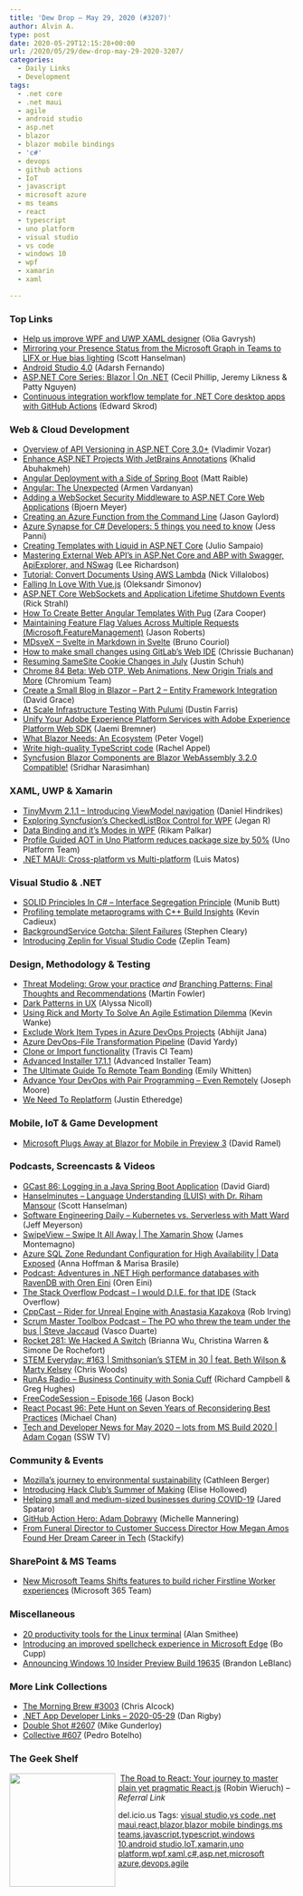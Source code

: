 ```yaml
---
title: 'Dew Drop – May 29, 2020 (#3207)'
author: Alvin A.
type: post
date: 2020-05-29T12:15:28+00:00
url: /2020/05/29/dew-drop-may-29-2020-3207/
categories:
  - Daily Links
  - Development
tags:
  - .net core
  - .net maui
  - agile
  - android studio
  - asp.net
  - blazor
  - blazor mobile bindings
  - 'c#'
  - devops
  - github actions
  - IoT
  - javascript
  - microsoft azure
  - ms teams
  - react
  - typescript
  - uno platform
  - visual studio
  - vs code
  - windows 10
  - wpf
  - xamarin
  - xaml

---
```

### <a name="top"></a>Top Links

  * <a href="https://devblogs.microsoft.com/dotnet/help-us-improve-wpf-and-uwp-xaml-designer/" target="_blank" rel="noopener noreferrer">Help us improve WPF and UWP XAML designer</a> (Olia Gavrysh)
  * <a href="http://feeds.hanselman.com/~/625419636/0/scotthanselman~Mirroring-your-Presence-Status-from-the-Microsoft-Graph-in-Teams-to-LIFX-or-Hue-bias-lighting.aspx" target="_blank" rel="noopener noreferrer">Mirroring your Presence Status from the Microsoft Graph in Teams to LIFX or Hue bias lighting</a> (Scott Hanselman)
  * <a href="http://feedproxy.google.com/~r/blogspot/hsDu/~3/M8dnkqrAgNw/android-studio-4.html" target="_blank" rel="noopener noreferrer">Android Studio 4.0</a> (Adarsh Fernando)
  * <a href="https://channel9.msdn.com/Shows/On-NET/ASPNET-Core-Series-Blazor?WT.mc_id=DX_MVP4025064" target="_blank" rel="noopener noreferrer">ASP.NET Core Series: Blazor | On .NET</a> (Cecil Phillip, Jeremy Likness & Patty Nguyen)
  * <a href="https://devblogs.microsoft.com/dotnet/continuous-integration-workflow-template-for-net-core-desktop-apps-with-github-actions/" target="_blank" rel="noopener noreferrer">Continuous integration workflow template for .NET Core desktop apps with GitHub Actions</a> (Edward Skrod)

### <a name="web"></a>Web & Cloud Development

  * <a href="http://feedproxy.google.com/~r/ExceptionNotFound/~3/fBpp3HBMraU/" target="_blank" rel="noopener noreferrer">Overview of API Versioning in ASP.NET Core 3.0+</a> (Vladimir Vozar)
  * <a href="https://khalidabuhakmeh.com/enhance-aspdotnet-projects-with-jetbrains-annotations" target="_blank" rel="noopener noreferrer">Enhance ASP.NET Projects With JetBrains Annotations</a> (Khalid Abuhakmeh)
  * <a href="https://developer.okta.com/blog/2020/05/29/angular-deployment" target="_blank" rel="noopener noreferrer">Angular Deployment with a Side of Spring Boot</a> (Matt Raible)
  * <a href="https://medium.com/@Armandotrue/angular-the-unexpected-a1aba6b4a81c?source=rss-64a8ead75e72------2" target="_blank" rel="noopener noreferrer">Angular: The Unexpected</a> (Armen Vardanyan)
  * <a href="https://www.textcontrol.com/blog/2020/05/28/adding-a-websocket-security-middleware-to-aspnet-core/" target="_blank" rel="noopener noreferrer">Adding a WebSocket Security Middleware to ASP.NET Core Web Applications</a> (Bjoern Meyer)
  * <a href="https://www.jasongaylord.com/blog/2020/05/28/creating-azure-function-from-command-line" target="_blank" rel="noopener noreferrer">Creating an Azure Function from the Command Line</a> (Jason Gaylord)
  * <a href="https://blogs.endjin.com/2020/05/azure-synapse-for-c-developers-5-things-you-need-to-know/" target="_blank" rel="noopener noreferrer">Azure Synapse for C# Developers: 5 things you need to know</a> (Jess Panni)
  * <a href="https://www.red-gate.com/simple-talk/dotnet/net-development/creating-templates-with-liquid-in-asp-net-core/" target="_blank" rel="noopener noreferrer">Creating Templates with Liquid in ASP.NET Core</a> (Julio Sampaio)
  * <a href="http://www.leerichardson.com/2020/05/mastering-external-web-apis-in-aspnet.html" target="_blank" rel="noopener noreferrer">Mastering External Web API&#8217;s in ASP.Net Core and ABP with Swagger, ApiExplorer, and NSwag</a> (Lee Richardson)
  * <a href="https://www.leadtools.com/blog/document-imaging/document-converter/tutorial-convert-documents-aws-lambda/" target="_blank" rel="noopener noreferrer">Tutorial: Convert Documents Using AWS Lambda</a> (Nick Villalobos)
  * <a href="https://hackernoon.com/falling-in-love-with-vuejs-dt7u3zpl?source=rss" target="_blank" rel="noopener noreferrer">Falling In Love With Vue.js</a> (Oleksandr Simonov)
  * <a href="http://feedproxy.google.com/~r/RickStrahl/~3/jjKtoj3Hm_g/ASPNET-Core-WebSockets-and-Application-Lifetime-Shutdown-Events" target="_blank" rel="noopener noreferrer">ASP.NET Core WebSockets and Application Lifetime Shutdown Events</a> (Rick Strahl)
  * <a href="https://www.smashingmagazine.com/2020/05/angular-templates-pug/" target="_blank" rel="noopener noreferrer">How To Create Better Angular Templates With Pug</a> (Zara Cooper)
  * <a href="http://dontcodetired.com/blog/post/Maintaining-Feature-Flag-Values-Across-Multiple-Requests-(MicrosoftFeatureManagement)" target="_blank" rel="noopener noreferrer">Maintaining Feature Flag Values Across Multiple Requests (Microsoft.FeatureManagement)</a> (Jason Roberts)
  * <a href="https://www.infoq.com/news/2020/05/svelte-markdown-mdx-compiler/?utm_campaign=infoq_content&utm_source=infoq&utm_medium=feed&utm_term=global" target="_blank" rel="noopener noreferrer">MDsveX &#8211; Svelte in Markdown in Svelte</a> (Bruno Couriol)
  * <a href="https://about.gitlab.com/blog/2020/05/28/using-gitlab-web-ide-gitlab-ci-cd/" target="_blank" rel="noopener noreferrer">How to make small changes using GitLab’s Web IDE</a> (Chrissie Buchanan)
  * <a href="http://blog.chromium.org/2020/05/resuming-samesite-cookie-changes-in-july.html" target="_blank" rel="noopener noreferrer">Resuming SameSite Cookie Changes in July</a> (Justin Schuh)
  * <a href="http://blog.chromium.org/2020/05/chrome-84-beta-web-otp-web-animations.html" target="_blank" rel="noopener noreferrer">Chrome 84 Beta: Web OTP, Web Animations, New Origin Trials and More</a> (Chromium Team)
  * <a href="https://www.roundthecode.com/dotnet/blazor/create-a-small-blog-in-blazor-entity-framework-integration" target="_blank" rel="noopener noreferrer">Create a Small Blog in Blazor – Part 2 – Entity Framework Integration</a> (David Grace)
  * <a href="https://www.pulumi.com/blog/infrastructure-testing-got-better/" target="_blank" rel="noopener noreferrer">At Scale Infrastructure Testing With Pulumi</a> (Dustin Farris)
  * <a href="https://medium.com/adobetech/unify-your-adobe-experience-platform-services-with-adobe-experience-platform-web-sdk-75cf6851a9fc?source=rss----9342990108af---4" target="_blank" rel="noopener noreferrer">Unify Your Adobe Experience Platform Services with Adobe Experience Platform Web SDK</a> (Jaemi Bremner)
  * <a href="https://www.telerik.com/blogs/what-blazor-needs-an-ecosystem" target="_blank" rel="noopener noreferrer">What Blazor Needs: An Ecosystem</a> (Peter Vogel)
  * <a href="https://blog.jetbrains.com/dotnet/2020/05/28/write-high-quality-typescript-code/" target="_blank" rel="noopener noreferrer">Write high-quality TypeScript code</a> (Rachel Appel)
  * <a href="https://www.syncfusion.com/blogs/post/syncfusion-blazor-components-are-blazor-webassembly-3-2-0-compatible.aspx" target="_blank" rel="noopener noreferrer">Syncfusion Blazor Components are Blazor WebAssembly 3.2.0 Compatible!</a> (Sridhar Narasimhan)

### <a name="silverlight"></a>XAML, UWP & Xamarin

  * <a href="https://danielhindrikes.se/index.php/2020/05/28/tinymvvm-2-1-1-introducing-viewmodel-navigation/" target="_blank" rel="noopener noreferrer">TinyMvvm 2.1.1 – Introducing ViewModel navigation</a> (Daniel Hindrikes)
  * <a href="https://www.syncfusion.com/blogs/post/exploring-syncfusions-checkedlistbox-control-for-wpf.aspx" target="_blank" rel="noopener noreferrer">Exploring Syncfusion’s CheckedListBox Control for WPF</a> (Jegan R)
  * <a href="https://www.c-sharpcorner.com/article/data-binding-its-modes-in-wpf/" target="_blank" rel="noopener noreferrer">Data Binding and it&#8217;s Modes in WPF</a> (Rikam Palkar)
  * <a href="https://platform.uno/blog/profile-guided-aot-in-uno-platform-reduces-package-size-by-50/" target="_blank" rel="noopener noreferrer">Profile Guided AOT in Uno Platform reduces package size by 50%</a> (Uno Platform Team)
  * <a href="https://luismts.com/maui-cross-platform-vs-multi-platform/" target="_blank" rel="noopener noreferrer">.NET MAUI: Cross-platform vs Multi-platform</a> (Luis Matos)

### <a name="dotnet"></a>Visual Studio & .NET

  * <a href="https://www.c-sharpcorner.com/article/solid-principles-in-c-sharp-interface-segregation-principle/" target="_blank" rel="noopener noreferrer">SOLID Principles In C# &#8211; Interface Segregation Principle</a> (Munib Butt)
  * <a href="https://devblogs.microsoft.com/cppblog/profiling-template-metaprograms-with-cpp-build-insights/" target="_blank" rel="noopener noreferrer">Profiling template metaprograms with C++ Build Insights</a> (Kevin Cadieux)
  * <a href="https://blog.stephencleary.com/2020/05/backgroundservice-gotcha-silent-failure.html" target="_blank" rel="noopener noreferrer">BackgroundService Gotcha: Silent Failures</a> (Stephen Cleary)
  * <a href="https://blog.zeplin.io/introducing-zeplin-for-visual-studio-code-edbc922a5784?source=rss----42748f0aa96f---4" target="_blank" rel="noopener noreferrer">Introducing Zeplin for Visual Studio Code</a> (Zeplin Team)

### <a name="design"></a>Design, Methodology & Testing

  * <a href="https://martinfowler.com/articles/agile-threat-modelling.html#GrowYourPractise" target="_blank" rel="noopener noreferrer">Threat Modeling: Grow your practice</a> _and_ <a href="https://martinfowler.com/articles/branching-patterns.html#FinalThoughtsAndRecommendations" target="_blank" rel="noopener noreferrer">Branching Patterns: Final Thoughts and Recommendations</a> (Martin Fowler)
  * <a href="https://www.telerik.com/blogs/dark-patterns-ux" target="_blank" rel="noopener noreferrer">Dark Patterns in UX</a> (Alyssa Nicoll)
  * <a href="https://medium.com/swlh/using-rick-and-morty-to-solve-an-agile-estimation-dilemma-773d39ff814?source=rss----f5af2b715248---4" target="_blank" rel="noopener noreferrer">Using Rick and Morty To Solve An Agile Estimation Dilemma</a> (Kevin Wanke)
  * <a href="https://dailydotnettips.com/exclude-work-item-types-in-azure-devops-projects/" target="_blank" rel="noopener noreferrer">Exclude Work Item Types in Azure DevOps Projects</a> (Abhijit Jana)
  * <a href="http://feedproxy.google.com/~r/davidyardy/~3/Oa_vS3Dv9c4/" target="_blank" rel="noopener noreferrer">Azure DevOps–File Transformation Pipeline</a> (David Yardy)
  * <a href="http://blog.travis-ci.com/clone-or-import-TravisCI" target="_blank" rel="noopener noreferrer">Clone or Import functionality</a> (Travis CI Team)
  * <a href="https://www.advancedinstaller.com/release-17.1.1.html" target="_blank" rel="noopener noreferrer">Advanced Installer 17.1.1</a> (Advanced Installer Team)
  * <a href="https://blog.trello.com/remote-team-bonding" target="_blank" rel="noopener noreferrer">The Ultimate Guide To Remote Team Bonding</a> (Emily Whitten)
  * <a href="https://thenewstack.io/advance-your-devops-with-pair-programming-even-remotely/" target="_blank" rel="noopener noreferrer">Advance Your DevOps with Pair Programming – Even Remotely</a> (Joseph Moore)
  * <a href="https://www.simplethread.com/we-need-to-replatform/" target="_blank" rel="noopener noreferrer">We Need To Replatform</a> (Justin Etheredge)

### <a name="mobile"></a>Mobile, IoT & Game Development

  * <a href="https://visualstudiomagazine.com/articles/2020/05/28/blazor-mobile-update.aspx" target="_blank" rel="noopener noreferrer">Microsoft Plugs Away at Blazor for Mobile in Preview 3</a> (David Ramel)

### <a name="podcasts"></a>Podcasts, Screencasts & Videos

  * <a href="http://DavidGiard.com/2020/05/28/GCast86LoggingInAJavaSpringBootApplication.aspx" target="_blank" rel="noopener noreferrer">GCast 86: Logging in a Java Spring Boot Application</a> (David Giard)
  * <a href="https://hanselminutes.simplecast.com/episodes/luis-and-dr-riham-mansour-7DuS2VK_" target="_blank" rel="noopener noreferrer">Hanselminutes &#8211; Language Understanding (LUIS) with Dr. Riham Mansour</a> (Scott Hanselman)
  * <a href="https://softwareengineeringdaily.com/2020/05/29/kubernetes-vs-serverless-with-matt-ward/?utm_source=rss&utm_medium=rss&utm_campaign=kubernetes-vs-serverless-with-matt-ward" target="_blank" rel="noopener noreferrer">Software Engineering Daily &#8211; Kubernetes vs. Serverless with Matt Ward</a> (Jeff Meyerson)
  * <a href="https://channel9.msdn.com/Shows/XamarinShow/SwipeView-Swipe-It-All-Away--The-Xamarin-Show?WT.mc_id=DX_MVP4025064" target="_blank" rel="noopener noreferrer">SwipeView &#8211; Swipe It All Away | The Xamarin Show</a> (James Montemagno)
  * <a href="https://channel9.msdn.com/Shows/Data-Exposed/Azure-SQL-Zone-Redundant-Configuration-for-High-Availability?WT.mc_id=DX_MVP4025064" target="_blank" rel="noopener noreferrer">Azure SQL Zone Redundant Configuration for High Availability | Data Exposed</a> (Anna Hoffman & Marisa Brasile)
  * <a href="http://feedproxy.google.com/~r/AyendeRahien/~3/4Ig7qhqzjXg/podcast-adventures-in-net-high-performance-databases-with-ravendb-with-oren-eini" target="_blank" rel="noopener noreferrer">Podcast: Adventures in .NET High performance databases with RavenDB with Oren Eini</a> (Oren Eini)
  * <a href="https://the-stack-overflow-podcast.simplecast.com/episodes/i-would-die-for-that-ide-YxGWGLjR" target="_blank" rel="noopener noreferrer">The Stack Overflow Podcast &#8211; I would D.I.E. for that IDE</a> (Stack Overflow)
  * <a href="https://cppcast.libsyn.com/rider-for-unreal-engine-with-anastasia-kazakova" target="_blank" rel="noopener noreferrer">CppCast &#8211; Rider for Unreal Engine with Anastasia Kazakova</a> (Rob Irving)
  * <a href="https://scrummastertoolbox.libsyn.com/the-po-who-threw-the-team-under-the-bus-steve-jaccaud" target="_blank" rel="noopener noreferrer">Scrum Master Toolbox Podcast &#8211; The PO who threw the team under the bus | Steve Jaccaud</a> (Vasco Duarte)
  * <a href="http://relay.fm/rocket/281" target="_blank" rel="noopener noreferrer">Rocket 281: We Hacked A Switch</a> (Brianna Wu, Christina Warren & Simone De Rochefort)
  * <a href="https://remarkablechatter.com/stem-everyday-163-smithsonians-stem-in-30-feat-beth-wilson-marty-kelsey/" target="_blank" rel="noopener noreferrer">STEM Everyday: #163 | Smithsonian’s STEM in 30 | feat. Beth Wilson & Marty Kelsey</a> (Chris Woods)
  * <a href="http://feedproxy.google.com/~r/RunaAsRadioWma/~3/jKu-emovYY0/default.aspx" target="_blank" rel="noopener noreferrer">RunAs Radio &#8211; Business Continuity with Sonia Cuff</a> (Richard Campbell & Greg Hughes)
  * <a href="http://www.youtube.com/watch?v=2KyYy7EKdFc" target="_blank" rel="noopener noreferrer">FreeCodeSession &#8211; Episode 166</a> (Jason Bock)
  * <a href="http://reactpodcast.com/96" target="_blank" rel="noopener noreferrer">React Pocast 96: Pete Hunt on Seven Years of Reconsidering Best Practices</a> (Michael Chan)
  * <a href="http://www.youtube.com/watch?v=stsCYyovtzQ" target="_blank" rel="noopener noreferrer">Tech and Developer News for May 2020 &#8211; lots from MS Build 2020 | Adam Cogan</a> (SSW TV)

### <a name="events"></a>Community & Events

  * <a href="https://blog.mozilla.org/blog/2020/05/28/mozillas-journey-to-environmental-sustainability/" target="_blank" rel="noopener noreferrer">Mozilla’s journey to environmental sustainability</a> (Cathleen Berger)
  * <a href="https://github.blog/2020-05-28-introducing-hack-clubs-summer-of-making/" target="_blank" rel="noopener noreferrer">Introducing Hack Club’s Summer of Making</a> (Elise Hollowed)
  * <a href="https://www.microsoft.com/en-us/microsoft-365/blog/2020/05/28/helping-small-medium-sized-businesses-covid-19/" target="_blank" rel="noopener noreferrer">Helping small and medium-sized businesses during COVID-19</a> (Jared Spataro)
  * <a href="https://github.blog/2020-05-28-github-action-hero-adam-dobrawy/" target="_blank" rel="noopener noreferrer">GitHub Action Hero: Adam Dobrawy</a> (Michelle Mannering)
  * <a href="https://stackify.com/from-funeral-director-to-customer-success-director-how-megan-amos-found-her-dream-career-in-tech/" target="_blank" rel="noopener noreferrer">From Funeral Director to Customer Success Director How Megan Amos Found Her Dream Career in Tech</a> (Stackify)

### <a name="sp"></a>SharePoint & MS Teams

  * <a href="https://developer.microsoft.com/en-us/microsoft-teams/blogs/new-teams-shifts-features-to-build-richer-firstline-worker-experiences/" target="_blank" rel="noopener noreferrer">New Microsoft Teams Shifts features to build richer Firstline Worker experiences</a> (Microsoft 365 Team)

### <a name="misc"></a>Miscellaneous

  * <a href="https://opensource.com/article/20/6/productivity-tools-linux-terminal" target="_blank" rel="noopener noreferrer">20 productivity tools for the Linux terminal</a> (Alan Smithee)
  * <a href="https://blogs.windows.com/msedgedev/2020/05/28/improved-spellcheck-microsoft-edge-83/?WT.mc_id=DX_MVP4025064" target="_blank" rel="noopener noreferrer">Introducing an improved spellcheck experience in Microsoft Edge</a> (Bo Cupp)
  * <a href="https://blogs.windows.com/windowsexperience/2020/05/28/announcing-windows-10-insider-preview-build-19635/?WT.mc_id=DX_MVP4025064" target="_blank" rel="noopener noreferrer">Announcing Windows 10 Insider Preview Build 19635</a> (Brandon LeBlanc)

### <a name="links"></a>More Link Collections

  * <a href="http://feedproxy.google.com/~r/ReflectivePerspective/~3/h1cV0PyHG9Y/" target="_blank" rel="noopener noreferrer">The Morning Brew #3003</a> (Chris Alcock)
  * <a href="https://links.danrigby.com/2020/05/app-developer-links-2020-05-29/" target="_blank" rel="noopener noreferrer">.NET App Developer Links &#8211; 2020-05-29</a> (Dan Rigby)
  * <a href="https://afreshcup.com/home/2020/05/29/double-shot-2607.html" target="_blank" rel="noopener noreferrer">Double Shot #2607</a> (Mike Gunderloy)
  * <a href="http://feedproxy.google.com/~r/tympanus/~3/pL8vip7taSk/" target="_blank" rel="noopener noreferrer">Collective #607</a> (Pedro Botelho)

### <a name="shelf"></a>The Geek Shelf

<a href="https://www.amazon.com/Road-learn-React-pragmatic-React-js/dp/172004399X/?tag=amavin-20" target="_blank" rel="noopener noreferrer"><img loading="lazy" decoding="async" width="187" height="200" align="left" style="margin: 0px 5px 10px 0px; border: 0px currentcolor; border-image: none; float: left; display: inline; background-image: none;" src="https://m.media-amazon.com/images/I/516HiwHRu-L._AC_UL320_.jpg" border="0" /></a>&nbsp;<a href="https://www.amazon.com/Road-learn-React-pragmatic-React-js/dp/172004399X/?tag=amavin-20" target="_blank" rel="noopener noreferrer">The Road to React: Your journey to master plain yet pragmatic React.js</a> (Robin Wieruch) _&#8211; Referral Link_

<div class="wlWriterEditableSmartContent" id="scid:77ECF5F8-D252-44F5-B4EB-D463C5396A79:337c2e31-8943-4059-ba2f-349dd1e988c4" style="margin: 0px; padding: 0px; float: none; display: inline;">
  del.icio.us Tags: <a href="http://del.icio.us/popular/visual+studio" rel="tag">visual studio</a>,<a href="http://del.icio.us/popular/vs+code" rel="tag">vs code</a>,<a href="http://del.icio.us/popular/.net+maui" rel="tag">.net maui</a>,<a href="http://del.icio.us/popular/react" rel="tag">react</a>,<a href="http://del.icio.us/popular/blazor" rel="tag">blazor</a>,<a href="http://del.icio.us/popular/blazor+mobile+bindings" rel="tag">blazor mobile bindings</a>,<a href="http://del.icio.us/popular/ms+teams" rel="tag">ms teams</a>,<a href="http://del.icio.us/popular/javascript" rel="tag">javascript</a>,<a href="http://del.icio.us/popular/typescript" rel="tag">typescript</a>,<a href="http://del.icio.us/popular/windows+10" rel="tag">windows 10</a>,<a href="http://del.icio.us/popular/android+studio" rel="tag">android studio</a>,<a href="http://del.icio.us/popular/IoT" rel="tag">IoT</a>,<a href="http://del.icio.us/popular/xamarin" rel="tag">xamarin</a>,<a href="http://del.icio.us/popular/uno+platform" rel="tag">uno platform</a>,<a href="http://del.icio.us/popular/wpf" rel="tag">wpf</a>,<a href="http://del.icio.us/popular/xaml" rel="tag">xaml</a>,<a href="http://del.icio.us/popular/c%23" rel="tag">c#</a>,<a href="http://del.icio.us/popular/asp.net" rel="tag">asp.net</a>,<a href="http://del.icio.us/popular/microsoft+azure" rel="tag">microsoft azure</a>,<a href="http://del.icio.us/popular/devops" rel="tag">devops</a>,<a href="http://del.icio.us/popular/agile" rel="tag">agile</a>
</div>